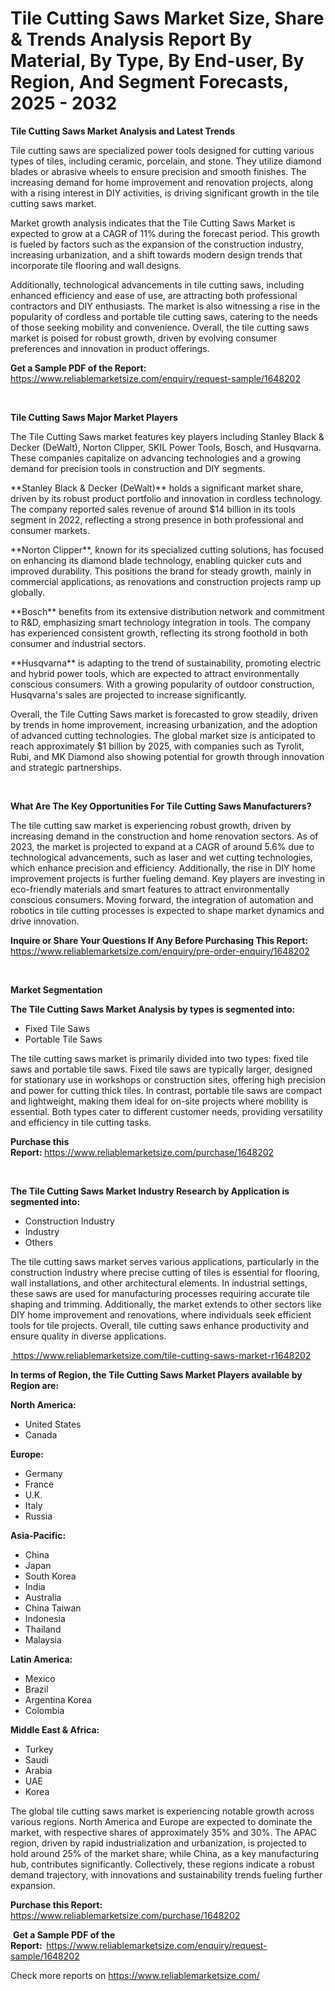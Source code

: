 <p><h1>Tile Cutting Saws Market Size, Share & Trends Analysis Report By Material, By Type, By End-user, By Region, And Segment Forecasts, 2025 - 2032</h1></p><p><strong>Tile Cutting Saws Market Analysis and Latest Trends</strong></p>
<p><p>Tile cutting saws are specialized power tools designed for cutting various types of tiles, including ceramic, porcelain, and stone. They utilize diamond blades or abrasive wheels to ensure precision and smooth finishes. The increasing demand for home improvement and renovation projects, along with a rising interest in DIY activities, is driving significant growth in the tile cutting saws market.</p><p>Market growth analysis indicates that the Tile Cutting Saws Market is expected to grow at a CAGR of 11% during the forecast period. This growth is fueled by factors such as the expansion of the construction industry, increasing urbanization, and a shift towards modern design trends that incorporate tile flooring and wall designs. </p><p>Additionally, technological advancements in tile cutting saws, including enhanced efficiency and ease of use, are attracting both professional contractors and DIY enthusiasts. The market is also witnessing a rise in the popularity of cordless and portable tile cutting saws, catering to the needs of those seeking mobility and convenience. Overall, the tile cutting saws market is poised for robust growth, driven by evolving consumer preferences and innovation in product offerings.</p></p>
<p><strong>Get a Sample PDF of the Report:&nbsp;</strong> <a href="https://www.reliablemarketsize.com/enquiry/request-sample/1648202?utm_campaign=1143&utm_medium=2&utm_source=Github&utm_content=ia&utm_term=11042025&utm_id=tile-cutting-saws">https://www.reliablemarketsize.com/enquiry/request-sample/1648202</a></p>
<p>&nbsp;</p>
<p><strong>Tile Cutting Saws Major Market Players</strong></p>
<p><p>The Tile Cutting Saws market features key players including Stanley Black & Decker (DeWalt), Norton Clipper, SKIL Power Tools, Bosch, and Husqvarna. These companies capitalize on advancing technologies and a growing demand for precision tools in construction and DIY segments.</p><p>**Stanley Black & Decker (DeWalt)** holds a significant market share, driven by its robust product portfolio and innovation in cordless technology. The company reported sales revenue of around $14 billion in its tools segment in 2022, reflecting a strong presence in both professional and consumer markets.</p><p>**Norton Clipper**, known for its specialized cutting solutions, has focused on enhancing its diamond blade technology, enabling quicker cuts and improved durability. This positions the brand for steady growth, mainly in commercial applications, as renovations and construction projects ramp up globally.</p><p>**Bosch** benefits from its extensive distribution network and commitment to R&D, emphasizing smart technology integration in tools. The company has experienced consistent growth, reflecting its strong foothold in both consumer and industrial sectors.</p><p>**Husqvarna** is adapting to the trend of sustainability, promoting electric and hybrid power tools, which are expected to attract environmentally conscious consumers. With a growing popularity of outdoor construction, Husqvarna's sales are projected to increase significantly.</p><p>Overall, the Tile Cutting Saws market is forecasted to grow steadily, driven by trends in home improvement, increasing urbanization, and the adoption of advanced cutting technologies. The global market size is anticipated to reach approximately $1 billion by 2025, with companies such as Tyrolit, Rubi, and MK Diamond also showing potential for growth through innovation and strategic partnerships.</p></p>
<p>&nbsp;</p>
<p><strong>What Are The Key Opportunities For Tile Cutting Saws Manufacturers?</strong></p>
<p><p>The tile cutting saw market is experiencing robust growth, driven by increasing demand in the construction and home renovation sectors. As of 2023, the market is projected to expand at a CAGR of around 5.6% due to technological advancements, such as laser and wet cutting technologies, which enhance precision and efficiency. Additionally, the rise in DIY home improvement projects is further fueling demand. Key players are investing in eco-friendly materials and smart features to attract environmentally conscious consumers. Moving forward, the integration of automation and robotics in tile cutting processes is expected to shape market dynamics and drive innovation.</p></p>
<p><strong>Inquire or Share Your Questions If Any Before Purchasing This Report:</strong> <a href="https://www.reliablemarketsize.com/enquiry/pre-order-enquiry/1648202?utm_campaign=1143&utm_medium=2&utm_source=Github&utm_content=ia&utm_term=11042025&utm_id=tile-cutting-saws">https://www.reliablemarketsize.com/enquiry/pre-order-enquiry/1648202</a></p>
<p>&nbsp;</p>
<p><strong>Market Segmentation</strong></p>
<p><strong>The Tile Cutting Saws Market Analysis by types is segmented into:</strong></p>
<p><ul><li>Fixed Tile Saws</li><li>Portable Tile Saws</li></ul></p>
<p><p>The tile cutting saws market is primarily divided into two types: fixed tile saws and portable tile saws. Fixed tile saws are typically larger, designed for stationary use in workshops or construction sites, offering high precision and power for cutting thick tiles. In contrast, portable tile saws are compact and lightweight, making them ideal for on-site projects where mobility is essential. Both types cater to different customer needs, providing versatility and efficiency in tile cutting tasks.</p></p>
<p><strong>Purchase this Report:&nbsp;</strong><a href="https://www.reliablemarketsize.com/purchase/1648202?utm_campaign=1143&utm_medium=2&utm_source=Github&utm_content=ia&utm_term=11042025&utm_id=tile-cutting-saws">https://www.reliablemarketsize.com/purchase/1648202</a></p>
<p>&nbsp;</p>
<p><strong>The Tile Cutting Saws Market Industry Research by Application is segmented into:</strong></p>
<p><ul><li>Construction Industry</li><li>Industry</li><li>Others</li></ul></p>
<p><p>The tile cutting saws market serves various applications, particularly in the construction industry where precise cutting of tiles is essential for flooring, wall installations, and other architectural elements. In industrial settings, these saws are used for manufacturing processes requiring accurate tile shaping and trimming. Additionally, the market extends to other sectors like DIY home improvement and renovations, where individuals seek efficient tools for tile projects. Overall, tile cutting saws enhance productivity and ensure quality in diverse applications.</p></p>
<p><a href="https://www.reliablemarketsize.com/tile-cutting-saws-market-r1648202?utm_campaign=1143&utm_medium=2&utm_source=Github&utm_content=ia&utm_term=11042025&utm_id=tile-cutting-saws">&nbsp;https://www.reliablemarketsize.com/tile-cutting-saws-market-r1648202</a></p>
<p><strong>In terms of Region, the Tile Cutting Saws Market Players available by Region are:</strong></p>
<p>
    <p> <strong> North America: </strong>
        <ul>
            <li>United States</li>
            <li>Canada</li>
        </ul>
        </p> 
    <p> <strong> Europe: </strong>
        <ul>
            <li>Germany</li>
            <li>France</li>
            <li>U.K.</li>
            <li>Italy</li>
            <li>Russia</li>
        </ul>
        </p> 
    <p> <strong> Asia-Pacific: </strong>
        <ul>
            <li>China</li>
            <li>Japan</li>
            <li>South Korea</li>
            <li>India</li>
            <li>Australia</li>
            <li>China Taiwan</li>
            <li>Indonesia</li>
            <li>Thailand</li>
            <li>Malaysia</li>
        </ul>
        </p> 
    <p> <strong> Latin America: </strong>
        <ul>
            <li>Mexico</li>
            <li>Brazil</li>
            <li>Argentina Korea</li>
            <li>Colombia</li>
        </ul>
        </p> 
    <p> <strong> Middle East & Africa: </strong>
        <ul>
            <li>Turkey</li>
            <li>Saudi</li>
            <li>Arabia</li>
            <li>UAE</li>
            <li>Korea</li>
        </ul>
    </p>
    </p>
<p><p>The global tile cutting saws market is experiencing notable growth across various regions. North America and Europe are expected to dominate the market, with respective shares of approximately 35% and 30%. The APAC region, driven by rapid industrialization and urbanization, is projected to hold around 25% of the market share, while China, as a key manufacturing hub, contributes significantly. Collectively, these regions indicate a robust demand trajectory, with innovations and sustainability trends fueling further expansion.</p></p>
<p><strong>Purchase this Report: </strong><a href="https://www.reliablemarketsize.com/purchase/1648202?utm_campaign=1143&utm_medium=2&utm_source=Github&utm_content=ia&utm_term=11042025&utm_id=tile-cutting-saws">https://www.reliablemarketsize.com/purchase/1648202</a></p>
<p>&nbsp;<strong>Get a Sample PDF of the Report:&nbsp;&nbsp;</strong><a href="https://www.reliablemarketsize.com/enquiry/request-sample/1648202?utm_campaign=1143&utm_medium=2&utm_source=Github&utm_content=ia&utm_term=11042025&utm_id=tile-cutting-saws">https://www.reliablemarketsize.com/enquiry/request-sample/1648202</a></p>
<p><strong></strong></p>
<p>Check more reports on <a href="https://www.reliablemarketsize.com/?utm_campaign=1143&utm_medium=2&utm_source=Github&utm_content=ia&utm_term=11042025&utm_id=tile-cutting-saws">https://www.reliablemarketsize.com/</a></p>